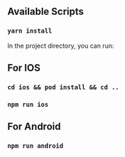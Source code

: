 ## Available Scripts

### `yarn install`

In the project directory, you can run:

## For IOS

### `cd ios && pod install && cd ..`

### `npm run ios`

## For Android

### `npm run android`
